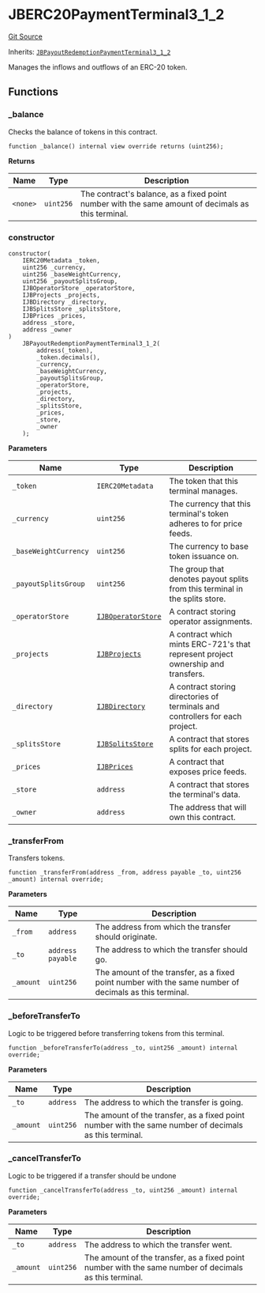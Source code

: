 # JBERC20PaymentTerminal3_1_2

[Git Source](https://github.com/jbx-protocol/juice-contracts-v3/blob/5ae86dba2f27dee2dfe2235d20c3a070b7413ff6/contracts/JBERC20PaymentTerminal3_1_2.sol)

Inherits: [`JBPayoutRedemptionPaymentTerminal3_1_2`](/docs/v4/deprecated/v3/api/contracts/or-payment-terminals/or-abstract/jbpayoutredemptionpaymentterminal3_1_2.md)

Manages the inflows and outflows of an ERC-20 token.

## Functions

### \_balance

Checks the balance of tokens in this contract.

```solidity
function _balance() internal view override returns (uint256);
```

**Returns**

| Name     | Type      | Description                                                                                        |
| -------- | --------- | -------------------------------------------------------------------------------------------------- |
| `<none>` | `uint256` | The contract's balance, as a fixed point number with the same amount of decimals as this terminal. |

### constructor

```solidity
constructor(
    IERC20Metadata _token,
    uint256 _currency,
    uint256 _baseWeightCurrency,
    uint256 _payoutSplitsGroup,
    IJBOperatorStore _operatorStore,
    IJBProjects _projects,
    IJBDirectory _directory,
    IJBSplitsStore _splitsStore,
    IJBPrices _prices,
    address _store,
    address _owner
)
    JBPayoutRedemptionPaymentTerminal3_1_2(
        address(_token),
        _token.decimals(),
        _currency,
        _baseWeightCurrency,
        _payoutSplitsGroup,
        _operatorStore,
        _projects,
        _directory,
        _splitsStore,
        _prices,
        _store,
        _owner
    );
```

**Parameters**

| Name                  | Type                                                               | Description                                                                      |
| --------------------- | ------------------------------------------------------------------ | -------------------------------------------------------------------------------- |
| `_token`              | `IERC20Metadata`                                                   | The token that this terminal manages.                                            |
| `_currency`           | `uint256`                                                          | The currency that this terminal's token adheres to for price feeds.              |
| `_baseWeightCurrency` | `uint256`                                                          | The currency to base token issuance on.                                          |
| `_payoutSplitsGroup`  | `uint256`                                                          | The group that denotes payout splits from this terminal in the splits store.     |
| `_operatorStore`      | [`IJBOperatorStore`](/docs/v4/deprecated/v3/api/interfaces/ijboperatorstore.md) | A contract storing operator assignments.                                         |
| `_projects`           | [`IJBProjects`](/docs/v4/deprecated/v3/api/interfaces/ijbprojects.md)           | A contract which mints ERC-721's that represent project ownership and transfers. |
| `_directory`          | [`IJBDirectory`](/docs/v4/deprecated/v3/api/interfaces/ijbdirectory.md)         | A contract storing directories of terminals and controllers for each project.    |
| `_splitsStore`        | [`IJBSplitsStore`](/docs/v4/deprecated/v3/api/interfaces/ijbsplitsstore.md)     | A contract that stores splits for each project.                                  |
| `_prices`             | [`IJBPrices`](/docs/v4/deprecated/v3/api/interfaces/ijbprices.md)               | A contract that exposes price feeds.                                             |
| `_store`              | `address`                                                          | A contract that stores the terminal's data.                                      |
| `_owner`              | `address`                                                          | The address that will own this contract.                                         |

### \_transferFrom

Transfers tokens.

```solidity
function _transferFrom(address _from, address payable _to, uint256 _amount) internal override;
```

**Parameters**

| Name      | Type              | Description                                                                                            |
| --------- | ----------------- | ------------------------------------------------------------------------------------------------------ |
| `_from`   | `address`         | The address from which the transfer should originate.                                                  |
| `_to`     | `address payable` | The address to which the transfer should go.                                                           |
| `_amount` | `uint256`         | The amount of the transfer, as a fixed point number with the same number of decimals as this terminal. |

### \_beforeTransferTo

Logic to be triggered before transferring tokens from this terminal.

```solidity
function _beforeTransferTo(address _to, uint256 _amount) internal override;
```

**Parameters**

| Name      | Type      | Description                                                                                            |
| --------- | --------- | ------------------------------------------------------------------------------------------------------ |
| `_to`     | `address` | The address to which the transfer is going.                                                            |
| `_amount` | `uint256` | The amount of the transfer, as a fixed point number with the same number of decimals as this terminal. |

### \_cancelTransferTo

Logic to be triggered if a transfer should be undone

```solidity
function _cancelTransferTo(address _to, uint256 _amount) internal override;
```

**Parameters**

| Name      | Type      | Description                                                                                            |
| --------- | --------- | ------------------------------------------------------------------------------------------------------ |
| `_to`     | `address` | The address to which the transfer went.                                                                |
| `_amount` | `uint256` | The amount of the transfer, as a fixed point number with the same number of decimals as this terminal. |
